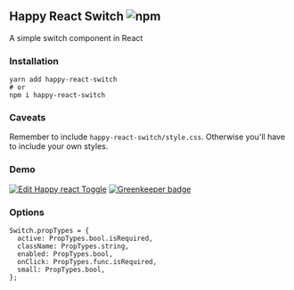 ## Happy React Switch ![npm](https://img.shields.io/npm/dt/happy-react-switch.svg)

A simple switch component in React

### Installation

```
yarn add happy-react-switch
# or
npm i happy-react-switch
```

### Caveats

Remember to include `happy-react-switch/style.css`. Otherwise you'll have to include your own styles.

### Demo

[![Edit Happy react Toggle](https://codesandbox.io/static/img/play-codesandbox.svg)](https://codesandbox.io/s/m70x6z64vy) [![Greenkeeper badge](https://badges.greenkeeper.io/dimitrisnl/Happy-React-switch.svg)](https://greenkeeper.io/)

### Options

```
Switch.propTypes = {
  active: PropTypes.bool.isRequired,
  className: PropTypes.string,
  enabled: PropTypes.bool,
  onClick: PropTypes.func.isRequired,
  small: PropTypes.bool,
};
```
